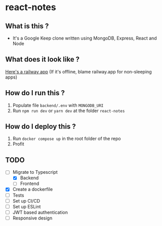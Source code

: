 # react-notes

## What is this ?

- It's a Google Keep clone written using MongoDB, Express, React and Node

## What does it look like ?

[Here's a railway app](https://react-notes-production.up.railway.app/) (If it's offline, blame railway.app for non-sleeping apps)

## How do I run this ?

1. Populate file `backend/.env` with `MONGODB_URI`
2. Run `npm run dev` or `yarn dev` at the folder `react-notes`

## How do I deploy this ?

1. Run `docker compose up` in the root folder of the repo
2. Profit

## TODO

- [ ] Migrate to Typescript
  - [x] Backend
  - [ ] Frontend
- [x] Create a dockerfile
- [ ] Tests
- [ ] Set up CI/CD
- [ ] Set up ESLint
- [ ] JWT based authentication
- [ ] Responsive design
